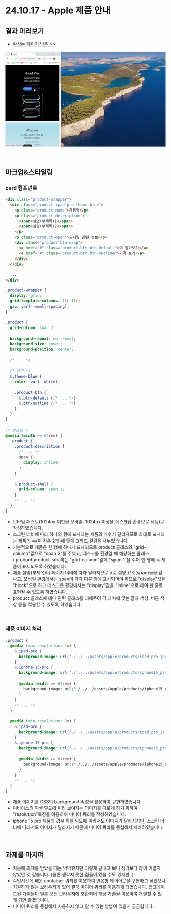 # 24.10.17 - Apple 제품 안내

## 결과 미리보기

- [완성본 페이지 방문 >>](https://dev-jiyoung-oh.github.io/homework/apple/apple.html)

![결과 화면 gif](./images/apple-result.gif)

<br/>

## 마크업&스타일링

### card 컴포넌트

```html
<div class="product-wrapper">
  <div class="product ipad-pro theme-blue">
    <p class="product-name">제품명</p>
    <p class="product-description">
      <span>설명(부제목)1</span>
      <span>설명(부제목)2</span>
    </p>
    <p class="product-open">출시일 관련 정보</p>
    <div class="product-btn-wrap">
      <a href="#" class="product-btn btn-default">더 알아보기</a>
      <a href="#" class="product-btn btn-outline">가격 보기</a>
    </div>
  </div>

  ...
</div>
```

```css
.product-wrapper {
  display: grid;
  grid-template-columns: 1fr 1fr;
  gap: var(--small-spacing);
}

.product {
  grid-column: span 2;

  background-repeat: no-repeat;
  background-size: cover;
  background-position: center;

  /* ... */

  /* 테마 */
  &.theme-blue {
    color: var(--white);

    .product-btn {
      &.btn-default {/* ... */}
      &.btn-outline {/* ... */}
    }
  }
}

/* 반응형 */
@media (width >= 64rem) {
  .product {
    .product-description {
      /* ... */
      span {
        display: inline;
      }
    }

    &.product-small {
      grid-column: span 1;
    }
    /* ... */
  }
}
```
- 모바일 퍼스트(1024px 미만을 모바일, 1024px 이상을 데스크탑 환경으로 세팅)로 작성하였습니다.
- 스크린 너비에 따라 하나의 행에 표시되는 제품의 개수가 달라지므로 최대로 표시되는 제품의 수(이 경우 2개)에 맞게 그리드 컬럼을 나누었습니다.
- 기본적으로 제품은 한 행에 하나가 표시되므로 product 클래스의 "grid-column"값으로 "span 2"를 주었고, 데스크톱 환경일 때 해당하는 클래스(.product.product-small)는 "grid-column"값에 "span 1"을 주어 한 행에 두 제품이 표시되도록 하였습니다.
- 제품 설명(부제목)이 페이지 너비에 따라 달라지므로 p로 설명 요소(span)들을 감싸고, 모바일 환경에서는 span이 각각 다른 행에 표시되어야 하므로 "display"값을 "block"으로 하고 데스크톱 환경에서는 "display"값을 "inline"으로 하여 한 줄로 표현될 수 있도록 하였습니다.
- product 클래스에 테마 관련 클래스를 더해주어 각 테마에 맞는 글자 색상, 버튼 색상 등을 적용할 수 있도록 하였습니다.

<br/>

### 제품 이미지 처리
```css
.product {
  @media (max-resolution: 1x) {
    &.ipad-pro {
      background-image: url("./../../assets/apple/products/ipad_pro.jpeg");
    }
    &.iphone-15-pro {
      background-image: url("./../../assets/apple/products/iphone15_pro.jpeg");

      @media (width >= 64rem) {
        background-image: url("./../../assets/apple/products/iphone15_pro_wide.jpeg");
      }
    }
    /* ... */
  }

  @media (min-resolution: 2x) {
    &.ipad-pro {
      background-image: url("./../../assets/apple/products/ipad_pro_2x.jpeg");
    }
    &.iphone-15-pro {
      background-image: url("./../../assets/apple/products/iphone15_pro_2x.jpeg");

      @media (width >= 64rem) {
        background-image: url("./../../assets/apple/products/iphone15_pro_wide_2x.jpeg");
      }
    }
    /* ... */
  }
}
```
- 제폼 이미지를 CSS의 background 속성을 활용하여 구현하였습니다.
- 디바이스의 픽셀 밀도에 따라 보여지는 이미지를 다르게 하기 위하여 "resolution"특징을 이용하여 미디어 쿼리를 작성하였습니다.
- iphone 15 pro 제품의 경우 픽셀 밀도에 따라서도 이미지가 달라지지만, 스크린 너비에 따라서도 이미지가 달라지기 때문에 미디어 쿼리를 중첩해서 처리하였습니다.

<br/>

## 과제를 마치며

- 처음에 과제를 받았을 때는 막막했지만 이렇게 끝내고 보니 생각보다 많이 어렵지 않았던 것 같습니다. (물론 생각지 못한 점들이 있을 수도 있지만..)
- 수업시간에 배운 container 쿼리를 이용하여 반응형 레이아웃을 구현하고 싶었으나 지원하지 않는 브라우저가 있어 결국 미디어 쿼리를 이용하게 되었습니다. 업그레이드된 기술들이 얼른 모든 브라우저에 호환되어 해당 기술을 이용하여 개발할 수 있게 되면 좋겠습니다.
- 미디어 쿼리를 중첩해서 사용하지 않고 할 수 있는 방법이 있을지 궁금합니다.
